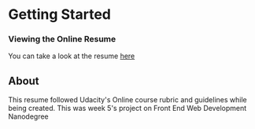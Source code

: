 # Getting Started

### Viewing the Online Resume

You can take a look at the resume [here](https://knaguilar.github.io/portfolio/)

## About

This resume followed Udacity's Online course rubric and guidelines while being created.
This was week 5's project on Front End Web Development Nanodegree
